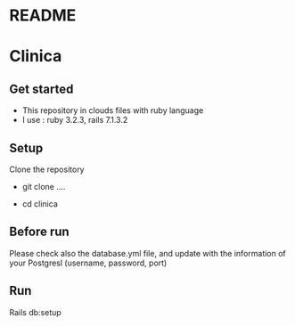 # README
<h1> Clinica </h1>

<h2>Get started</h2>

- This repository in clouds files with ruby language
- I use : ruby 3.2.3, rails 7.1.3.2
<h2>Setup</h2>

Clone the repository 
  - git clone  ….

  - cd clinica

<h2>Before  run</h2>
<p>
Please check also the database.yml file, and update with the information of your Postgresl (username, password, port)
</p>
<h2>Run </h2>

Rails db:setup